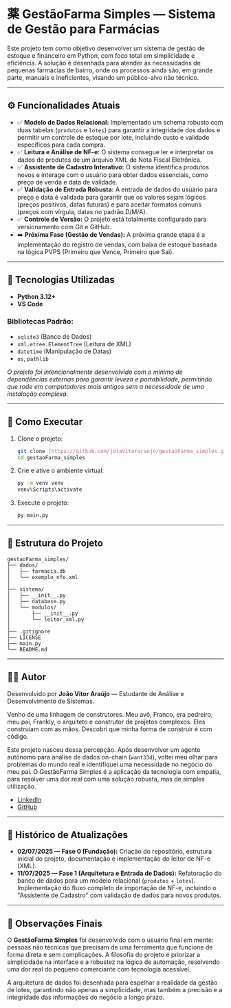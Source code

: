 # 薬 GestãoFarma Simples — Sistema de Gestão para Farmácias

Este projeto tem como objetivo desenvolver um sistema de gestão de estoque e financeiro em Python, com foco total em simplicidade e eficiência. A solução é desenhada para atender às necessidades de pequenas farmácias de bairro, onde os processos ainda são, em grande parte, manuais e ineficientes, visando um público-alvo não técnico.

---

## ⚙️ Funcionalidades Atuais

-   ✅ **Modelo de Dados Relacional:** Implementado um schema robusto com duas tabelas (`produtos` e `lotes`) para garantir a integridade dos dados e permitir um controle de estoque por lote, incluindo custo e validade específicos para cada compra.
-   ✅ **Leitura e Análise de NF-e:** O sistema consegue ler e interpretar os dados de produtos de um arquivo XML de Nota Fiscal Eletrônica.
-   ✅ **Assistente de Cadastro Interativo:** O sistema identifica produtos novos e interage com o usuário para obter dados essenciais, como preço de venda e data de validade.
-   ✅ **Validação de Entrada Robusta:** A entrada de dados do usuário para preço e data é validada para garantir que os valores sejam lógicos (preços positivos, datas futuras) e para aceitar formatos comuns (preços com vírgula, datas no padrão D/M/A).
-   ✅ **Controle de Versão:** O projeto está totalmente configurado para versionamento com Git e GitHub.
-   ➡️ **Próxima Fase (Gestão de Vendas):** A próxima grande etapa é a implementação do registro de vendas, com baixa de estoque baseada na lógica PVPS (Primeiro que Vence, Primeiro que Sai).

---

## 🧱 Tecnologias Utilizadas

-   **Python 3.12+**
-   **VS Code**

### Bibliotecas Padrão:

-   `sqlite3` (Banco de Dados)
-   `xml.etree.ElementTree` (Leitura de XML)
-   `datetime` (Manipulação de Datas)
-   `os`, `pathlib`

*O projeto foi intencionalmente desenvolvido com o mínimo de dependências externas para garantir leveza e portabilidade, permitindo que rode em computadores mais antigos sem a necessidade de uma instalação complexa.*

---

## 🚀 Como Executar

1.  Clone o projeto:
    ```bash
    git clone [https://github.com/jotavitoraraujo/gestaoFarma_simples.git](https://github.com/jotavitoraraujo/gestaoFarma_simples.git)
    cd gestaoFarma_simples
    ```
2.  Crie e ative o ambiente virtual:
    ```bash
    py -m venv venv
    venv\Scripts\activate
    ```
3.  Execute o projeto:
    ```bash
    py main.py
    ```

---

## 🧩 Estrutura do Projeto

```
gestaoFarma_simples/
├── dados/
│   ├── farmacia.db
│   └── exemplo_nfe.xml
│
├── sistema/
│   ├── __init__.py
│   ├── database.py
│   └── modulos/
│       ├── __init__.py
│       └── leitor_xml.py
│
├── .gitignore
├── LICENSE
├── main.py
└── README.md
```

---

## 👨‍💻 Autor

Desenvolvido por **João Vitor Araújo** — Estudante de Análise e Desenvolvimento de Sistemas.

Venho de uma linhagem de construtores. Meu avô, Franco, era pedreiro; meu pai, Frankly, o arquiteto e construtor de projetos complexos. Eles construíam com as mãos. Descobri que minha forma de construir é com código.

Este projeto nasceu dessa percepção. Após desenvolver um agente autônomo para análise de dados on-chain (`want33d`), voltei meu olhar para problemas do mundo real e identifiquei uma necessidade no negócio do meu pai. O GestãoFarma Simples é a aplicação da tecnologia com empatia, para resolver uma dor real com uma solução robusta, mas de simples utilização.

-   [LinkedIn](https://www.linkedin.com/in/joaoaraujo-dev/)
-   [GitHub](https://github.com/jotavitoraraujo)

---

## 📅 Histórico de Atualizações

-   **02/07/2025 — Fase 0 (Fundação):** Criação do repositório, estrutura inicial do projeto, documentação e implementação do leitor de NF-e (XML).
-   **11/07/2025 — Fase 1 (Arquitetura e Entrada de Dados):** Refatoração do banco de dados para um modelo relacional (`produtos` + `lotes`). Implementação do fluxo completo de importação de NF-e, incluindo o "Assistente de Cadastro" com validação de dados para novos produtos.

---

## 📌 Observações Finais

O **GestãoFarma Simples** foi desenvolvido com o usuário final em mente: pessoas não técnicas que precisam de uma ferramenta que funcione de forma direta e sem complicações. A filosofia do projeto é priorizar a simplicidade na interface e a robustez na lógica de automação, resolvendo uma dor real do pequeno comerciante com tecnologia acessível.

A arquitetura de dados foi desenhada para espelhar a realidade da gestão de lotes, garantindo não apenas a simplicidade, mas também a precisão e a integridade das informações do negócio a longo prazo.